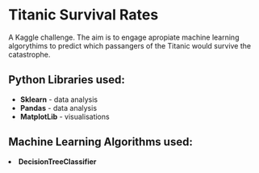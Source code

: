 <h1> Titanic Survival Rates </h1>
A Kaggle challenge. 
The aim is to engage apropiate machine learning algorythims to predict which passangers of the Titanic would survive the catastrophe.

<h2> Python Libraries used: </h2>

<ul>
  <li> <b>Sklearn</b> - data analysis</li>
  <li> <b>Pandas</b> - data analysis</li>
  <li> <b>MatplotLib</b> - visualisations </li>
  </ul>

<h2> Machine Learning Algorithms used: </h2>
  <li> <b>DecisionTreeClassifier</b> </li>
